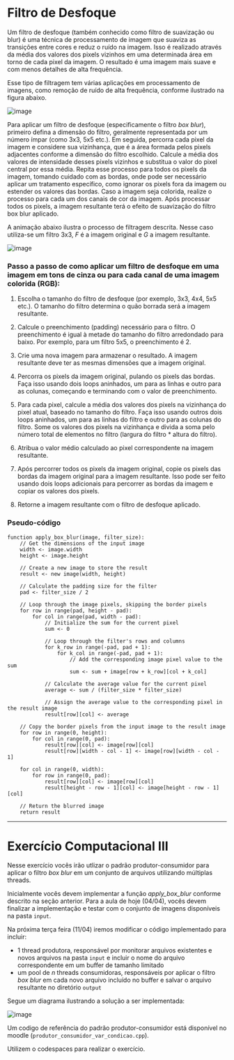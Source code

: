 # Filtro de Desfoque

Um filtro de desfoque (também conhecido como filtro de suavização ou blur) é uma técnica de processamento de imagem que suaviza as transições entre cores e reduz o ruído na imagem. Isso é realizado através da média dos valores dos pixels vizinhos em uma determinada área em torno de cada pixel da imagem. O resultado é uma imagem mais suave e com menos detalhes de alta frequência.

Esse tipo de filtragem tem várias aplicações em processamento de imagens, como remoção de ruído de alta frequência, conforme ilustrado na figura abaixo.

![image](https://user-images.githubusercontent.com/10417566/229540522-bb4017a4-c391-4f8c-b91d-d202f10a3ef9.png)

Para aplicar um filtro de desfoque (especificamente o filtro _box blur_), primeiro defina a dimensão do filtro, geralmente representada por um número ímpar (como 3x3, 5x5 etc.). Em seguida, percorra cada pixel da imagem e considere sua vizinhança, que é a área formada pelos pixels adjacentes conforme a dimensão do filtro escolhido. Calcule a média dos valores de intensidade desses pixels vizinhos e substitua o valor do pixel central por essa média. Repita esse processo para todos os pixels da imagem, tomando cuidado com as bordas, onde pode ser necessário aplicar um tratamento específico, como ignorar os pixels fora da imagem ou estender os valores das bordas. Caso a imagem seja colorida, realize o processo para cada um dos canais de cor da imagem. Após processar todos os pixels, a imagem resultante terá o efeito de suavização do filtro box blur aplicado.

A animação abaixo ilustra o processo de filtragem descrita. Nesse caso utiliza-se um filtro 3x3, $F$ é a imagem original e $G$ a imagem resultante.

![image](https://ai.stanford.edu/~syyeung/cvweb/gifs/moving%20average.gif)

### Passo a passo de como aplicar um filtro de desfoque em uma imagem em tons de cinza ou para cada canal de uma imagem colorida (RGB):

1. Escolha o tamanho do filtro de desfoque (por exemplo, 3x3, 4x4, 5x5 etc.). O tamanho do filtro determina o quão borrada será a imagem resultante.

2. Calcule o preenchimento (padding) necessário para o filtro. O preenchimento é igual à metade do tamanho do filtro arredondado para baixo. Por exemplo, para um filtro 5x5, o preenchimento é 2.

3. Crie uma nova imagem para armazenar o resultado. A imagem resultante deve ter as mesmas dimensões que a imagem original.

4. Percorra os pixels da imagem original, pulando os pixels das bordas. Faça isso usando dois loops aninhados, um para as linhas e outro para as colunas, começando e terminando com o valor de preenchimento.

5. Para cada pixel, calcule a média dos valores dos pixels na vizinhança do pixel atual, baseado no tamanho do filtro. Faça isso usando outros dois loops aninhados, um para as linhas do filtro e outro para as colunas do filtro. Some os valores dos pixels na vizinhança e divida a soma pelo número total de elementos no filtro (largura do filtro * altura do filtro).

6. Atribua o valor médio calculado ao pixel correspondente na imagem resultante.

7. Após percorrer todos os pixels da imagem original, copie os pixels das bordas da imagem original para a imagem resultante. Isso pode ser feito usando dois loops adicionais para percorrer as bordas da imagem e copiar os valores dos pixels.

8. Retorne a imagem resultante com o filtro de desfoque aplicado.


### Pseudo-código

``` pseudocode
function apply_box_blur(image, filter_size):
    // Get the dimensions of the input image
    width <- image.width
    height <- image.height

    // Create a new image to store the result
    result <- new image(width, height)

    // Calculate the padding size for the filter
    pad <- filter_size / 2

    // Loop through the image pixels, skipping the border pixels
    for row in range(pad, height - pad):
        for col in range(pad, width - pad):
            // Initialize the sum for the current pixel
            sum <- 0

            // Loop through the filter's rows and columns
            for k_row in range(-pad, pad + 1):
                for k_col in range(-pad, pad + 1):
                    // Add the corresponding image pixel value to the sum
                    sum <- sum + image[row + k_row][col + k_col]

            // Calculate the average value for the current pixel
            average <- sum / (filter_size * filter_size)

            // Assign the average value to the corresponding pixel in the result image
            result[row][col] <- average

    // Copy the border pixels from the input image to the result image
    for row in range(0, height):
        for col in range(0, pad):
            result[row][col] <- image[row][col]
            result[row][width - col - 1] <- image[row][width - col - 1]

    for col in range(0, width):
        for row in range(0, pad):
            result[row][col] <- image[row][col]
            result[height - row - 1][col] <- image[height - row - 1][col]

    // Return the blurred image
    return result
```
---
# Exercício Computacional III

Nesse exercício vocês irão utlizar o padrão produtor-consumidor para aplicar o filtro _box blur_ em um conjunto de arquivos utilizando múltiplas threads.

Inicialmente vocês devem implementar a função _apply_box_blur_ conforme descrito na seção anterior. Para a aula de hoje (04/04), vocês devem finalizar a implementação e testar com o conjunto de imagens disponíveis na pasta `input`. 

Na próxima terça feira (11/04) iremos modificar o código implementado para incluir:
* 1 thread produtora, responsável por monitorar arquivos existentes e novos arquivos na pasta `input` e incluir o nome do arquivo correspondente em um buffer de tamanho limitado
* um pool de $n$ threads consumidoras, responsáveis por aplicar o filtro _box blur_ em cada novo arquivo incluído no buffer e salvar o arquivo resultante no diretório `output`

Segue um diagrama ilustrando a solução a ser implementada:

![image](https://user-images.githubusercontent.com/10417566/230461230-e342e511-6fc6-4e13-9c1a-0958815cdef5.png)

Um codigo de referência do padrão produtor-consumidor está disponível no moodle (`produtor_consumidor_var_condicao.cpp`).

Utilizem o codespaces para realizar o exercício.

